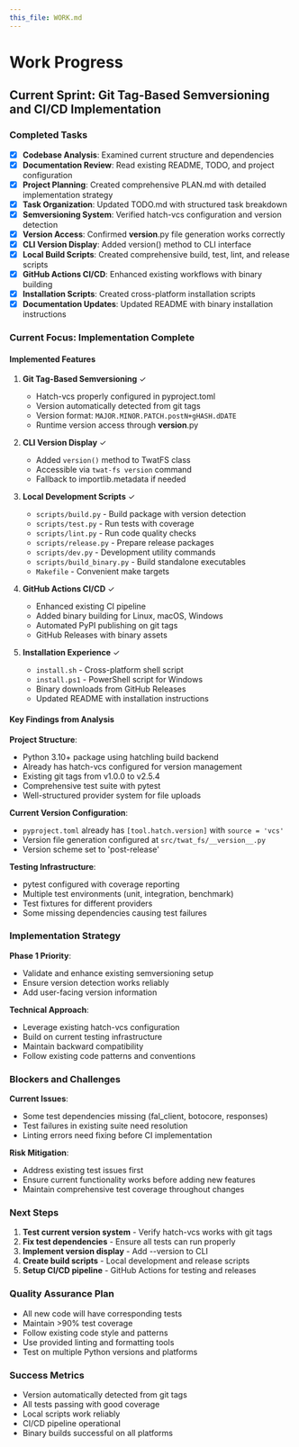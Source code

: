 ```yaml
---
this_file: WORK.md
---
```


# Work Progress

## Current Sprint: Git Tag-Based Semversioning and CI/CD Implementation

### Completed Tasks
- [x] **Codebase Analysis**: Examined current structure and dependencies
- [x] **Documentation Review**: Read existing README, TODO, and project configuration
- [x] **Project Planning**: Created comprehensive PLAN.md with detailed implementation strategy
- [x] **Task Organization**: Updated TODO.md with structured task breakdown
- [x] **Semversioning System**: Verified hatch-vcs configuration and version detection
- [x] **Version Access**: Confirmed __version__.py file generation works correctly
- [x] **CLI Version Display**: Added version() method to CLI interface
- [x] **Local Build Scripts**: Created comprehensive build, test, lint, and release scripts
- [x] **GitHub Actions CI/CD**: Enhanced existing workflows with binary building
- [x] **Installation Scripts**: Created cross-platform installation scripts
- [x] **Documentation Updates**: Updated README with binary installation instructions

### Current Focus: Implementation Complete

#### Implemented Features
1. **Git Tag-Based Semversioning** ✓
   - Hatch-vcs properly configured in pyproject.toml
   - Version automatically detected from git tags
   - Version format: `MAJOR.MINOR.PATCH.postN+gHASH.dDATE`
   - Runtime version access through __version__.py

2. **CLI Version Display** ✓
   - Added `version()` method to TwatFS class
   - Accessible via `twat-fs version` command
   - Fallback to importlib.metadata if needed

3. **Local Development Scripts** ✓
   - `scripts/build.py` - Build package with version detection
   - `scripts/test.py` - Run tests with coverage
   - `scripts/lint.py` - Run code quality checks
   - `scripts/release.py` - Prepare release packages
   - `scripts/dev.py` - Development utility commands
   - `scripts/build_binary.py` - Build standalone executables
   - `Makefile` - Convenient make targets

4. **GitHub Actions CI/CD** ✓
   - Enhanced existing CI pipeline
   - Added binary building for Linux, macOS, Windows
   - Automated PyPI publishing on git tags
   - GitHub Releases with binary assets

5. **Installation Experience** ✓
   - `install.sh` - Cross-platform shell script
   - `install.ps1` - PowerShell script for Windows
   - Binary downloads from GitHub Releases
   - Updated README with installation instructions

#### Key Findings from Analysis

**Project Structure**:
- Python 3.10+ package using hatchling build backend
- Already has hatch-vcs configured for version management
- Existing git tags from v1.0.0 to v2.5.4
- Comprehensive test suite with pytest
- Well-structured provider system for file uploads

**Current Version Configuration**:
- `pyproject.toml` already has `[tool.hatch.version]` with `source = 'vcs'`
- Version file generation configured at `src/twat_fs/__version__.py`
- Version scheme set to 'post-release'

**Testing Infrastructure**:
- pytest configured with coverage reporting
- Multiple test environments (unit, integration, benchmark)
- Test fixtures for different providers
- Some missing dependencies causing test failures

### Implementation Strategy

**Phase 1 Priority**: 
- Validate and enhance existing semversioning setup
- Ensure version detection works reliably
- Add user-facing version information

**Technical Approach**:
- Leverage existing hatch-vcs configuration
- Build on current testing infrastructure
- Maintain backward compatibility
- Follow existing code patterns and conventions

### Blockers and Challenges

**Current Issues**:
- Some test dependencies missing (fal_client, botocore, responses)
- Test failures in existing suite need resolution
- Linting errors need fixing before CI implementation

**Risk Mitigation**:
- Address existing test issues first
- Ensure current functionality works before adding new features
- Maintain comprehensive test coverage throughout changes

### Next Steps

1. **Test current version system** - Verify hatch-vcs works with git tags
2. **Fix test dependencies** - Ensure all tests can run properly
3. **Implement version display** - Add --version to CLI
4. **Create build scripts** - Local development and release scripts
5. **Setup CI/CD pipeline** - GitHub Actions for testing and releases

### Quality Assurance Plan

- All new code will have corresponding tests
- Maintain >90% test coverage
- Follow existing code style and patterns
- Use provided linting and formatting tools
- Test on multiple Python versions and platforms

### Success Metrics

- Version automatically detected from git tags
- All tests passing with good coverage
- Local scripts work reliably
- CI/CD pipeline operational
- Binary builds successful on all platforms
